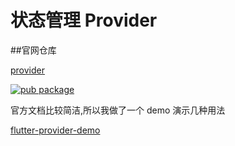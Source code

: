 # 状态管理 Provider

##官网仓库

[provider](https://github.com/rrousselGit/provider "provider")

[![pub package](https://img.shields.io/pub/v/provider.svg)](https://pub.dartlang.org/packages/provider)

官方文档比较简洁,所以我做了一个 demo 演示几种用法

[flutter-provider-demo](https://github.com/UvDream/flutter-provider-demo "flutter-provider-demo")
